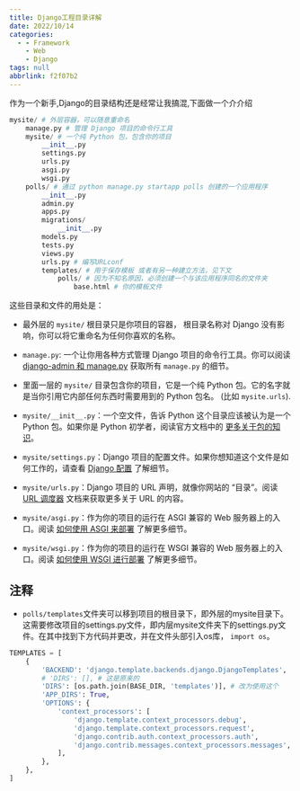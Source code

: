 ```yaml
---
title: Django工程目录详解
date: 2022/10/14
categories:
  - - Framework
    - Web
    - Django
tags: null
abbrlink: f2f07b2
---
```



作为一个新手,Django的目录结构还是经常让我搞混,下面做一个介介绍
```python
mysite/ # 外层容器，可以随意重命名
    manage.py # 管理 Django 项目的命令行工具
    mysite/ # 一个纯 Python 包，包含你的项目
        __init__.py
        settings.py
        urls.py   
        asgi.py
        wsgi.py
    polls/ # 通过 python manage.py startapp polls 创建的一个应用程序
        __init__.py
        admin.py
        apps.py
        migrations/
            __init__.py
        models.py
        tests.py
        views.py
        urls.py # 编写URLconf
        templates/ # 用于保存模板 或者有另一种建立方法，见下文
            polls/ # 因为不知名原因，必须创建一个与该应用程序同名的文件夹
                base.html # 你的模板文件
```

这些目录和文件的用处是：

*   最外层的 `mysite/` 根目录只是你项目的容器， 根目录名称对 Django 没有影响，你可以将它重命名为任何你喜欢的名称。

*   `manage.py`: 一个让你用各种方式管理 Django 项目的命令行工具。你可以阅读 [django-admin 和 manage.py](../../ref/django-admin/) 获取所有 `manage.py` 的细节。

*   里面一层的 `mysite/` 目录包含你的项目，它是一个纯 Python 包。它的名字就是当你引用它内部任何东西时需要用到的 Python 包名。 (比如 `mysite.urls`).

*   `mysite/__init__.py`：一个空文件，告诉 Python 这个目录应该被认为是一个 Python 包。如果你是 Python 初学者，阅读官方文档中的 [更多关于包的知识](https://docs.python.org/3/tutorial/modules.html#tut-packages "(在 Python v3.10)")。

*   `mysite/settings.py`：Django 项目的配置文件。如果你想知道这个文件是如何工作的，请查看 [Django 配置](../../topics/settings/) 了解细节。

*   `mysite/urls.py`：Django 项目的 URL 声明，就像你网站的 “目录”。阅读 [URL 调度器](../../topics/http/urls/) 文档来获取更多关于 URL 的内容。

*   `mysite/asgi.py`：作为你的项目的运行在 ASGI 兼容的 Web 服务器上的入口。阅读 [如何使用 ASGI 来部署](../../howto/deployment/asgi/) 了解更多细节。

*   `mysite/wsgi.py`：作为你的项目的运行在 WSGI 兼容的 Web 服务器上的入口。阅读 [如何使用 WSGI 进行部署](../../howto/deployment/wsgi/) 了解更多细节。

## 注释
- `polls/templates`文件夹可以移到项目的根目录下，即外层的mysite目录下。这需要修改项目的settings.py文件，即内层mysite文件夹下的settings.py文件。在其中找到下方代码并更改，并在文件头部引入os库， `import os`。
```python
TEMPLATES = [
    {
        'BACKEND': 'django.template.backends.django.DjangoTemplates',
        # 'DIRS': [], # 这是原来的
        'DIRS': [os.path.join(BASE_DIR, 'templates')], # 改为使用这个
        'APP_DIRS': True,
        'OPTIONS': {
            'context_processors': [
                'django.template.context_processors.debug',
                'django.template.context_processors.request',
                'django.contrib.auth.context_processors.auth',
                'django.contrib.messages.context_processors.messages',
            ],
        },
    },
]
```
